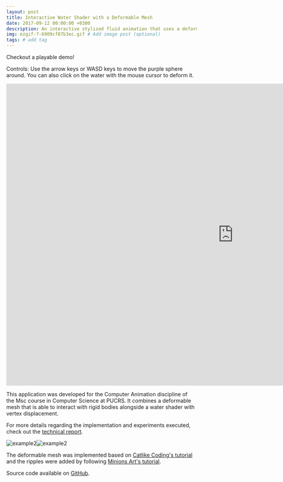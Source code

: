 ```yaml
---
layout: post
title: Interactive Water Shader with a Deformable Mesh
date: 2017-09-12 00:00:00 +0300
description: An interactive stylized fluid animation that uses a deformable mesh and shaders.
img: ezgif-7-6909cf87b3ec.gif # Add image post (optional)
tags: # add tag
---
```

Checkout a playable demo!

Controls: Use the arrow keys or WASD keys to move the purple sphere around. You can also click on the water with the mouse cursor to deform it.
<p align="center">
  <div>
    <iframe id="waterDemo"
        width="1200"
        height="800"
        frameBorder="0"
        src="https://julia-melgare.github.io/interactive-water-demo">
    </iframe>
  </div>  
</p>

This application was developed for the Computer Animation discipline of the Msc course in Computer Science at PUCRS. It combines a deformable mesh that is able to interact with rigid bodies alongside a water shader with vertex displacement. 

For more details regarding the implementation and experiments executed, check out the [technical report](https://github.com/Julia-Melgare/Deformable-Water/blob/master/Report.pdf).

![example2](https://github.com/Julia-Melgare/Deformable-Water/raw/master/Gifs/light-obj.gif)![example2](https://github.com/Julia-Melgare/Deformable-Water/raw/master/Gifs/heavy-obj.gif)

The deformable mesh was implemented based on [Catlike Coding's tutorial](https://catlikecoding.com/unity/tutorials/mesh-deformation/) and the ripples were added by following [Minions Art's tutorial](https://www.patreon.com/posts/24192529).

Source code available on [GitHub](https://github.com/Julia-Melgare/Deformable-Water/).

